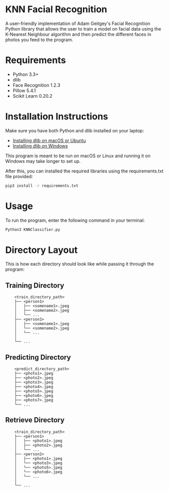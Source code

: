 # KNN Facial Recognition
A user-friendly implementation of Adam Geitgey's Facial Recognition Python library that allows the user to train a model on facial data using the K-Nearest Neighbour algorithm and then predict the different faces in photos you feed to the program.

# Requirements
- Python 3.3+
- dlib
- Face Recognition 1.2.3
- Pillow 5.4.1
- Scikit Learn 0.20.2

# Installation Instructions
Make sure you have both Python and dlib installed on your laptop:
- [Installing dlib on macOS or Ubuntu](https://gist.github.com/ageitgey/629d75c1baac34dfa5ca2a1928a7aeaf)
- [Installing dlib on Windows](https://github.com/ageitgey/face_recognition/issues/175#issue-257710508)

This program is meant to be run on macOS or Linux and running it on Windows may take longer to set up.

After this, you can installed the required libraries using the requirements.txt file provided:
```bash
pip3 install -r requirements.txt
```

# Usage
To run the program, enter the following command in your terminal:
```bash
Python3 KNNClassifier.py
```

# Directory Layout
This is how each directory should look like while passing it through the program:
## Training Directory

        <train_directory_path>
        ├── <person1>      
        │   ├── <somename1>.jpeg      
        │   ├── <somename2>.jpeg       
        │   └── ...      
        ├── <person2>        
        │   ├── <somename1>.jpeg        
        │   └── <somename2>.jpeg 
        │   └── ...
        │
        └── ...
        
## Predicting Directory

        <predict_directory_path>
        ├── <photo1>.jpeg      
        ├── <photo2>.jpeg 
        ├── <photo3>.jpeg 
        ├── <photo4>.jpeg       
        ├── <photo5>.jpeg         
        ├── <photo6>.jpeg         
        ├── <photo7>.jpeg  
        └── ...
        
## Retrieve Directory

        <train_directory_path>
        ├── <person1>      
        │   ├── <photo1>.jpeg      
        │   ├── <photo2>.jpeg       
        │   └── ...     
        ├── <person2>        
        │   ├── <photo1>.jpeg        
        │   └── <photo3>.jpeg
        │   └── <photo5>.jpeg
        │   └── <photo6>.jpeg
        │   └── ... 
        │
        └── ... 
        
